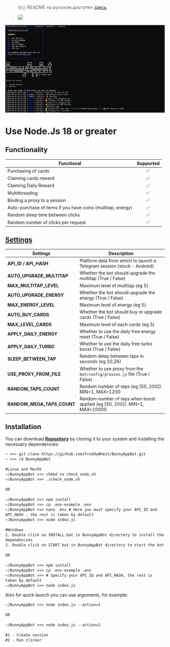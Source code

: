 > 🇷🇺 README на русском доступен [здесь](README-RU.md)

> [<img src="https://img.shields.io/badge/Telegram-%40Me-orange">](https://t.me/roddyfred)

![img1](./.github/image/hero.png)

# Use Node.Js 18 or greater

## Functionality

| Functional                                                  | Supported |
| ----------------------------------------------------------- | :-------: |
| Purchasing of cards                                         |    ✅     |
| Claiming cards reward                                       |    ✅     |
| Claiming Daily Reward                                       |    ✅     |
| Multithreading                                              |    ✅     |
| Binding a proxy to a session                                |    ✅     |
| Auto-purchase of items if you have coins (multitap, energy) |    ✅     |
| Random sleep time between clicks                            |    ✅     |
| Random number of clicks per request                         |    ✅     |

## [Settings](https://github.com/FreddyWhest/BunnyAppBot/blob/main/.env-example)

| Settings                   | Description                                                               |
| -------------------------- | ------------------------------------------------------------------------- |
| **API_ID / API_HASH**      | Platform data from which to launch a Telegram session (stock - Android)   |
| **AUTO_UPGRADE_MULTITAP**  | Whether the bot should upgrade the multitap (True / False)                |
| **MAX_MULTITAP_LEVEL**     | Maximum level of multitap (eg 5)                                          |
| **AUTO_UPGRADE_ENERGY**    | Whether the bot should upgrade the energy (True / False)                  |
| **MAX_ENERGY_LEVEL**       | Maximum level of energy (eg 5)                                            |
| **AUTO_BUY_CARDS**         | Whether the bot should buy or upgrade cards (True / False)                |
| **MAX_LEVEL_CARDS**        | Maximum level of each cards (eg 5)                                        |
| **APPLY_DAILY_ENERGY**     | Whether to use the daily free energy reset (True / False)                 |
| **APPLY_DAILY_TURBO**      | Whether to use the daily free turbo boost (True / False)                  |
| **SLEEP_BETWEEN_TAP**      | Random delay between taps in seconds (eg 10,26)                           |
| **USE_PROXY_FROM_FILE**    | Whether to use proxy from the `bot/config/proxies.js` file (True / False) |
| **RANDOM_TAPS_COUNT**      | Random number of taps (eg [50, 200]). MIN=1, MAX=1200                     |
| **RANDOM_MEGA_TAPS_COUNT** | Random number of taps when boost applied (eg [50, 200]). MIN=1, MAX=10000 |

## Installation

You can download [**Repository**](https://github.com/FreddyWhest/BunnyAppBot) by cloning it to your system and installing the necessary dependencies:

```shell
~ >>> git clone https://github.com/FreddyWhest/BunnyAppBot.git
~ >>> cd BunnyAppBot

#Linux and MocOS
~/BunnyAppBot >>> chmod +x check_node.sh
~/BunnyAppBot >>> ./check_node.sh

OR

~/BunnyAppBot >>> npm install
~/BunnyAppBot >>> cp .env-example .env
~/BunnyAppBot >>> nano .env # Here you must specify your API_ID and API_HASH , the rest is taken by default
~/BunnyAppBot >>> node index.js

#Windows
1. Double click on INSTALL.bat in BunnyAppBot directory to install the dependencies
2. Double click on START.bat in BunnyAppBot directory to start the bot

OR

~/BunnyAppBot >>> npm install
~/BunnyAppBot >>> cp .env-example .env
~/BunnyAppBot >>> # Specify your API_ID and API_HASH, the rest is taken by default
~/BunnyAppBot >>> node index.js
```

Also for quick launch you can use arguments, for example:

```shell
~/BunnyAppBot >>> node index.js --action=1

OR

~/BunnyAppBot >>> node index.js --action=2

#1 - Create session
#2 - Run clicker
```
